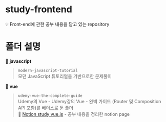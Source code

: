 # study-frontend

💡 Front-end에 관한 공부 내용을 담고 있는 repository

# 폴더 설명

📁 **javascript**

> `modern-javascript-tutorial`
<br>  모던 JavaScript 튜토리얼을 기반으로한 문제풀이

📁 **vue**

> `udemy-vue-the-complete-guide`
<br>  Udemy의 Vue - Udemy강의 Vue - 완벽 가이드 (Router 및 Composition API 포함)를 베이스로 둔 폴더
<br>  📍 [Notion study vue.js](https://separate-chimpanzee-eab.notion.site/vue-js-976572170dee441f985644cf720b5536) - 공부 내용을 정리한 notion page
